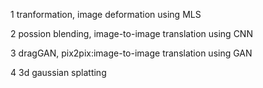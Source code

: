 1 tranformation, image deformation using MLS

2 possion blending, image-to-image translation using CNN

3 dragGAN, pix2pix:image-to-image translation using GAN

4 3d gaussian splatting